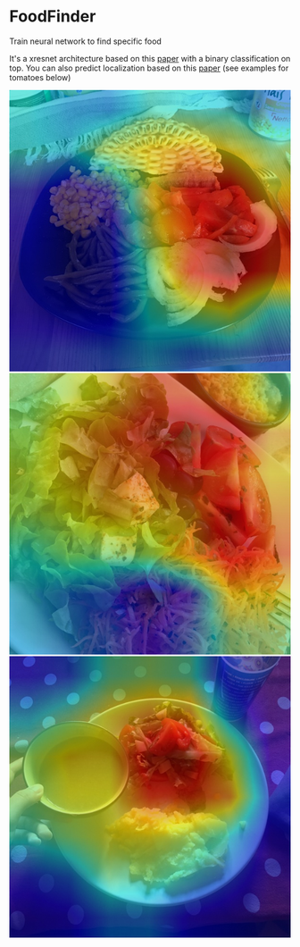 # FoodFinder
Train neural network to find specific food

It's a xresnet architecture based on this [paper](https://arxiv.org/abs/1812.01187) with a binary classification on top.
You can also predict localization based on this [paper](http://cnnlocalization.csail.mit.edu/Zhou_Learning_Deep_Features_CVPR_2016_paper.pdf) (see examples for tomatoes below)

![Test 1](resources/CAM.jpg?raw=true "Example 1")
![Test 2](resources/CAM2.jpg?raw=true "Example 2")
![Test 3](resources/CAM3.jpg?raw=true "Example 3")


